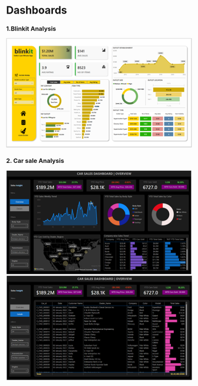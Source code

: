 # Dashboards

### 1.Blinkit Analysis
<img src="Dashboard Images\Blinkit Dashboard.png">

### 2. Car sale Analysis
<img src="Dashboard Images\Car Sale Dashboard(overview).png">
<img src="Dashboard Images\Car Sale Dashboard(Details).png">